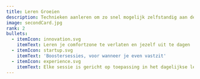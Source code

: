 ```yaml
---
title: Leren Groeien
description: Technieken aanleren om zo snel mogelijk zelfstandig aan de slag te gaan
image: secondCard.jpg
rank: 2
bullets:
  - itemIcon: innovation.svg
    itemText: Leren je comfortzone te verlaten en jezelf uit te dagen
  - itemIcon: startup.svg
    itemText: 'Boostersessies, voor wanneer je even vastzit'
  - itemIcon: experience.svg
    itemText: Elke sessie is gericht op toepassing in het dagelijkse leven
---
```



